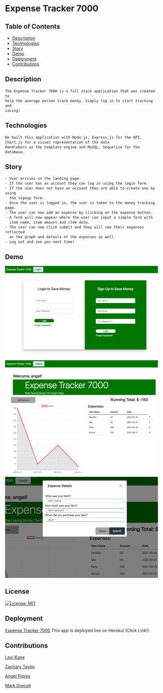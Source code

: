 # Expense Tracker 7000 
## Table of Contents
  * [Description](#description)
  * [Technologies](#technologies)
  * [Story](#story)
  * [Demo](#demo)
  * [Deployment](#deployment)
  * [Contributions](#contributions)
## Description
    The Expense Tracker 7000 is a full stack application that was created to 
    help the average person track money. Simply log in to start tracking and
    saving! 
## Technologies
    We built this application with Node.js, Express.js for the API, 
    Chart.js for a visual representation of the data
    Handlebars as the template engine and MySQL, Sequelize for the database.
## Story
    - User arrives on the landing page.
    - If the user has an account they can log in using the login form.
    - If the user does not have an account they are able to create one by using 
      the signup form.
    - Once the user is logged in, the user is taken to the money tracking page.
    - The user can now add an expense by clicking on the expense button.
    - A form will now appear where the user can input a simple form with
      item name, item amount and item date.
    - The user can now click submit and they will see their expenses reflected
      on the graph and details of the expenses as well. 
    - Log out and see you next time!
## Demo
<img src="./public/images/loginpage.png" style="width: 750px">
<img src="./public/images/profilepage.png" style="width: 750px">
<img src="./public/images/additem.png" style="width: 750px">

## License
[![License: MIT](https://img.shields.io/badge/License-MIT-yellow.svg)](https://opensource.org/licenses/MIT)
## Deployment
[Expense Tracker 7000](https://expense-tracker-7000.herokuapp.com/)
This app is deployed live on Heroku! (Click Link!)
## Contributions
[Levi Kane](https://github.com/levickane)

[Zachary Taylor](https://github.com/taylor67469)

[Angel Flores](https://github.com/angelfloreschicago)

[Mark Drecoll](https://github.com/markdrecoll)